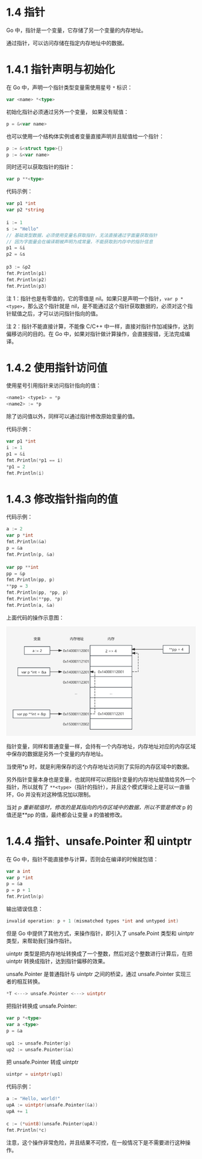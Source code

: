 # 1.4 指针

Go 中，指针是一个变量，它存储了另一个变量的内存地址。

通过指针，可以访问存储在指定内存地址中的数据。

# 1.4.1 指针声明与初始化

在 Go 中，声明一个指针类型变量需使用星号 `*` 标识：

```go
var <name> *<type>
```

初始化指针必须通过另外一个变量， 如果没有赋值：

```go
p = &<var name>
```

也可以使用一个结构体实例或者变量直接声明并且赋值给一个指针：

```go
p := &<struct type>{}
p := &<var name>
```

同时还可以获取指针的指针：

```go
var p **<type>
```

代码示例：

```go
var p1 *int
var p2 *string

i := 1
s := "Hello"
// 基础类型数据，必须使用变量名获取指针，无法直接通过字面量获取指针
// 因为字面量会在编译期被声明为成常量，不能获取到内存中的指针信息
p1 = &i
p2 = &s

p3 := &p2
fmt.Println(p1)
fmt.Println(p2)
fmt.Println(p3)
```

注 1：指针也是有零值的，它的零值是 nil。如果只是声明一个指针，`var p *<type>`，那么这个指针就是 nil，是不能通过这个指针获取数据的，必须对这个指针赋值之后，才可以访问指针指向的值。

注 2：指针不能直接计算，不能像 C/C++ 中一样，直接对指针作加减操作，达到偏移访问的目的。在 Go 中，如果对指针做计算操作，会直接报错，无法完成编译。

# 1.4.2 使用指针访问值

使用星号引用指针来访问指针指向的值：

```go
<name1> <type1> = *p
<name2> := *p
```

除了访问值以外，同样可以通过指针修改原始变量的值。

代码示例：

```go
var p1 *int
i := 1
p1 = &i
fmt.Println(*p1 == i)
*p1 = 2
fmt.Println(i)
```

# 1.4.3 修改指针指向的值

代码示例：

```go
a := 2
var p *int
fmt.Println(&a)
p = &a
fmt.Println(p, &a)

var pp **int
pp = &p
fmt.Println(pp, p)
**pp = 3
fmt.Println(pp, *pp, p)
fmt.Println(**pp, *p)
fmt.Println(a, &a)
```

上面代码的操作示意图：

![](static/FH56bcAjvoJkNKxewGoc9UFnnnj.png)

指针变量，同样和普通变量一样，会持有一个内存地址，内存地址对应的内存区域中保存的数据是另外一个变量的内存地址。

当使用*p 时，就是利用保存的这个内存地址访问到了实际的内存区域中的数据。

另外指针变量本身也是变量，也就同样可以把指针变量的内存地址赋值给另外一个指针，所以就有了 `**<type>`（指针的指针），并且这个模式理论上是可以一直循环，Go 并没有对这种情况加以限制。

当对 *p 重新赋值时，修改的是其指向的内存区域中的数据，所以不管是修改* p 的值还是**pp 的值，最终都会让变量 a 的值被修改。

# 1.4.4 指针、unsafe.Pointer 和 uintptr

在 Go 中，指针不能直接参与计算，否则会在编译的时候就包错：

```go
var a int
var p *int
p = &a
p = p + 1
fmt.Println(p)
```

输出错误信息：

```go
invalid operation: p + 1 (mismatched types *int and untyped int)
```

但是 Go 中提供了其他方式，来操作指针，即引入了 unsafe.Point 类型和 uintptr 类型，来帮助我们操作指针。

uintptr 类型是把内存地址转换成了一个整数，然后对这个整数进行计算后，在把 uintptr 转换成指针，达到指针偏移的效果。

unsafe.Pointer 是普通指针与 uintptr 之间的桥梁，通过 unsafe.Pointer 实现三者的相互转换。

```go
*T <---> unsafe.Pointer <---> uintptr
```

把指针转换成 unsafe.Pointer:

```go
var p *<type>
var a <type>
p = &a

up1 := unsafe.Pointer(p)
up2 := unsafe.Pointer(&a)
```

把 unsafe.Pointer 转成 uintptr

```go
uintpr = uintptr(up1)
```

代码示例：

```go
a := "Hello, world!"
upA := uintptr(unsafe.Pointer(&a))
upA += 1

c := (*uint8)(unsafe.Pointer(upA))
fmt.Println(*c)
```

注意，这个操作非常危险，并且结果不可控，在一般情况下是不需要进行这种操作。
